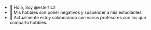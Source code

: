 - 👋 Hola, Soy @estertic2
- 👀 Mis hobbies son poner negativos y suspender a mis estudiantes
- 🌱 Actualmente estoy colaborando con varios profesores con los que comparto hobbies. 

<!---
estertic2/estertic2 is a ✨ special ✨ repository because its `README.md` (this file) appears on your GitHub profile.
You can click the Preview link to take a look at your changes.
--->
